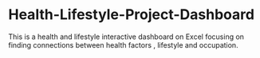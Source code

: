 # Health-Lifestyle-Project-Dashboard
This is a health and lifestyle interactive dashboard on Excel focusing on finding connections between health factors , lifestyle and occupation.
